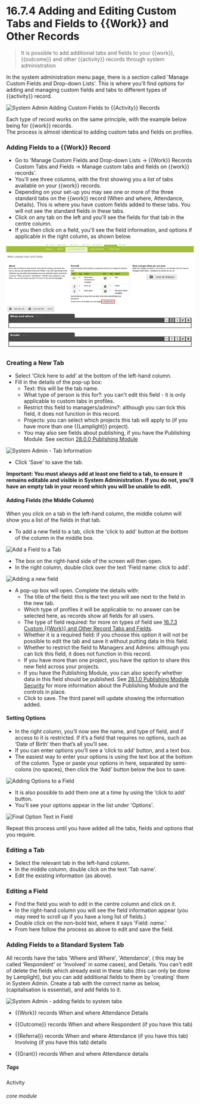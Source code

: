 # 16.7.4 Adding and Editing Custom Tabs and Fields to {{Work}} and Other Records

> It is possible to add additional tabs and fields to your {{work}}, {{outcome}} and other {{activity}} records through system administration



In the system administration menu page, there is a section called 'Manage Custom Fields and Drop-down Lists'. This is where you'll find options for adding and managing custom fields and tabs to different types of {{activity}} record.

![System Admin Adding Custom Fields to {{Activity}} Records](16.7.4b.png)

Each type of record works on the same principle, with the example below being for {{work}} records.  
The process is almost identical to adding custom tabs and fields on profiles.  


### Adding Fields to a {{Work}} Record
- Go to 'Manage Custom Fields and Drop-down Lists -> {{Work}} Records Custom Tabs and Fields -> Manage custom tabs and fields on {{work}} records'.
- You'll see three columns, with the first showing you a list of tabs available on your {{work}} records.  
- Depending on your set-up you may see one or more of the three standard tabs on the {{work}} record (When and where, Attendance, Details).  This is where you have custom fields added to these tabs. You will not see the standard fields in these tabs.
- Click on any tab on the left and you'll see the fields for that tab in the centre column.  
- If you then click on a field, you'll see the field information, and options if applicable in the right column, as shown below.

![System admin - Adding custom fields to records](16.7.4a.png)


### Creating a New Tab
- Select 'Click here to add' at the bottom of the left-hand column.  
- Fill in the details of the pop-up box:
   - Text: this will be the tab name.
   - What type of person is this for?: you can't edit this field - it is only applicable to custom tabs in profiles.
   - Restrict this field to managers/admins?:  although you can tick this field, it does not function in this record.
   - Projects: you can select which projects this tab will apply to (if you have more than one {{Lamplight}} project).
   - You may also see fields about publishing, if you have the Publishing Module.  See section [28.0.0 Publishing Module](/help/index/p/28.0.0)
   
![System Admin - Tab Information](1219a.png)

   - Click 'Save' to save the tab.

**Important: You must always add at least one field to a tab, to ensure it remains editable and visible in System Administration.  If you do not, you'll have an empty tab in your record which you will be unable to edit.**  

#### Adding Fields (the Middle Column)
When you click on a tab in the left-hand column, the middle column will show you a list of the fields in that tab.
      
- To add a new field to a tab, click the 'click to add' button at the bottom of the column in the middle box. 

![Add a Field to a Tab](16.7.2e.png)

- The box on the right-hand side of the screen will then open.
- In the right column, double click over the text 'Field name: click to add'.

![Adding a new field](16.7.2f.png)

- A pop-up box will open. Complete the details with:
   - The title of the field: this is the text you will see next to the field in the new tab.
   - Which type of profiles it will be applicable to: no answer can be selected here, as records show all fields for all users.
   - The type of field required: for more on types of field see [16.7.3 Custom {{Work}} and Other Record Tabs and Fields](/help/index/p/16.7.3).
   - Whether it is a required field: if you choose this option it will not be possible to edit the tab and save it without putting data in this field.
   - Whether to restrict the field to Managers and Admins: although you can tick this field, it does not function in this record.
   - If you have more than one project, you have the option to share this new field across your projects.
   - If you have the Publishing Module, you can also specify whether data in this field should be published. See [28.1.0  Publishing Module Security](/help/index/p/28.1.0) for more information about the Publishing Module and the controls in place.
   - Click to save. The third panel will update showing the information added. 
     

#### Setting Options
   
- In the right column, you’ll now see the name, and type of field, and if access to it is restricted.  If it’s a field that requires no options, such as ‘Date of Birth’ then that’s all you’ll see.  
- If you can enter options you’ll see a ‘click to add’ button, and a text box.
- The easiest way to enter your options is using the text box at the bottom of the column. Type or paste your options in here, separated by semi-colons (no spaces), then click the 'Add' button below the box to save. 

![Adding Options to a Field](16.7.2h.png)

- It is also possible to add them one at a time by using  the ‘click to add’ button. 
- You'll see your options appear in the list under 'Options'. 

![Final Option Text in Field](16.7.2i.png)

Repeat this process until you have added all the tabs, fields and options that you require.


### Editing a Tab
- Select the relevant tab in the left-hand column.
- In the middle column, double click on the text 'Tab name'.
- Edit the existing information (as above).


### Editing a Field
- Find the field you wish to edit in the centre column and click on it.  
- In the right-hand column you will see the field information appear (you may need to scroll up if you have a long list of fields.) 
- Double click on the non-bold text, where it says 'Field: _name_.'  
- From here follow the process as above to edit and save the field.

 
### Adding Fields to a Standard System Tab
All records have the tabs 'Where and Where', 'Attendance', ( this may be called 'Respondent' or 'Involved' in some cases), and Details.  You can't edit of delete the fields which already exist in these tabs (this can only be done by Lamplight), but you can add additional fields to them by 'creating' them in System Admin.  Create a tab with the correct name as below, (capitalisation is essential), and add fields to it.  

![System Admin - adding fields to system tabs](1221a.png)

- {{Work}} records
When and where
Attendance
Details

- {{Outcome}} records
When and where
Respondent (if you have this tab)

- {{Referral}} records
When and where
Attendance (if you have this tab)
Involving (if you have this tab)
details

- {{Grant}} records
When and where
Attendance
details


##### Tags
Activity

###### core module

